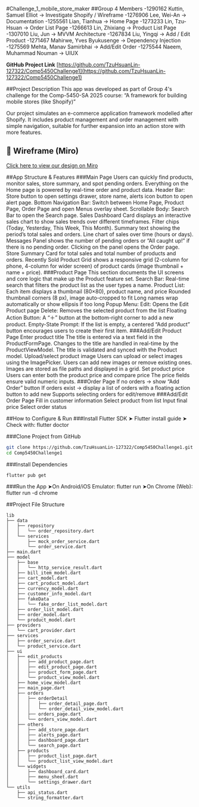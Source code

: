 #Challenge_1_mobile_store_maker
##Group 4 Members
-1290162    Kuttin, Samuel Elliot -> Investigate Shopify / Wireframe 
-1276906    Lee, Wei-An -> Documentation 
-1255561    Lian, Tianhua -> Home Page 
-1273233    Lin, Tzu-Hsuan -> Order List Page 
-1266613    Lin, Zhixiang -> Product List Page 
-1307010    Liu, Jun -> MVVM Architecture 
-1267834    Liu, Yingqi -> Add / Edit Product 
-1271467    Mahirwe, Yves Byukusenge -> Dependency Injection 
-1275569    Mehta, Manav Samirbhai -> Add/Edit Order 
-1275544    Naeem, Muhammad Nouman -> UIUX

**GitHub Project Link** 
[https://github.com/TzuHsuanLin-127322/Comp5450Challenge1](https://github.com/TzuHsuanLin-127322/Comp5450Challenge1)


##Project Description
This app was developed as part of Group 4's challenge for the Comp-5450-SA 2025 course: “A framework for building mobile stores (like Shopify)”

Our project simulates an e-commerce application framework modelled after Shopify. It includes product management and order management with simple navigation, suitable for further expansion into an action store with more features.

## 🔗 Wireframe (Miro)
[Click here to view our design on Miro](https://miro.com/app/board/uXjVI4bQr3Y=/?share_link_id=476837536289)






##App Structure & Features
###Main Page
Users can quickly find products, monitor sales, store summary, and spot pending orders. Everything on the Home page is powered by real-time order and product data. 
Header Bar: Store button to open settings drawer, store name, alerts icon button to open alert page.
Bottom Navigation Bar: Switch between Home Page, Product Page, Order Page and open Menus overlay sheet.
Scrollable Body:
Search Bar to open the Search page.
Sales Dashboard Card displays an interactive sales chart to show sales trends over different timeframes.
Filter chips (Today, Yesterday, This Week, This Month). 
Summary text showing the period’s total sales and orders.
Line chart of sales over time (hours or days).
Messages Panel shows the number of pending orders or “All caught up!” if there is no pending order. Clicking on the panel opens the Order page.
Store Summary Card for total sales and total number of products and orders.
Recently Sold Product Grid shows a responsive grid (2-column for phone, 4-column for wider screen) of product cards (image thumbnail + name + price).
###Product Page
This section documents the UI screens and core logic that make up the Product feature set.
Search Bar: Real-time search that filters the product list as the user types a name.
Product List:
Each item displays a thumbnail (80×80), product name, and price
Rounded thumbnail corners (8 px), image auto-cropped to fit
Long names wrap automatically or show ellipsis if too long
Popup Menu:
Edit: Opens the Edit Product page
Delete: Removes the selected product from the list
Floating Action Button: A “＋” button at the bottom-right corner to add a new product.
Empty-State Prompt: If the list is empty, a centered “Add product” button encourages users to create their first item.
###Add/Edit Product Page
Enter product title
The title is entered via a text field in the ProductFormPage.
Changes to the title are handled in real-time by the ProductViewModel.
The title is validated and synced with the Product model.
Upload/select product image
Users can upload or select images using the ImagePicker.
Users can add new images or remove existing ones.
Images are stored as file paths and displayed in a grid.
Set product price
Users can enter both the product price and compare price
The price fields ensure valid numeric inputs.
###Order Page
If no orders → show “Add Order” button
If orders exist → display a list of orders with a floating action button to add new
Supports selecting orders for edit/remove
###Add/Edit Order Page
Fill in customer information
Select product from list
Input final price
Select order status


##How to Configure & Run
###Install Flutter SDK
➤ Flutter install guide
➤ Check with: flutter doctor

###Clone Project from GitHub 
```bash
git clone https://github.com/TzuHsuanLin-127322/Comp5450Challenge1.git
cd Comp5450Challenge1
```

###Install Dependencies 
```bash
flutter pub get
```

###Run the App 
➤On Android/iOS Emulator: flutter run 
➤On Chrome (Web): flutter run -d chrome

##Project File Structure 
```plaintext
lib
├── data
│   ├── repository
│   │   └── order_repository.dart
│   └── services
│   	├── mock_order_service.dart
│   	└── order_service.dart
├── main.dart
├── model
│   ├── base
│   │   └── http_service_result.dart
│   ├── bill_item_model.dart
│   ├── cart_model.dart
│   ├── cart_product_model.dart
│   ├── currency_model.dart
│   ├── customer_info_model.dart
│   ├── fakeData
│   │   └── fake_order_list_model.dart
│   ├── order_list_model.dart
│   ├── order_model.dart
│   └── product_model.dart
├── providers
│   └── cart_provider.dart
├── services
│   ├── order_service.dart
│   └── product_service.dart
├── ui
│   ├── edit_products
│   │   ├── add_product_page.dart
│   │   ├── edit_product_page.dart
│   │   ├── product_form_page.dart
│   │   └── product_view_model.dart
│   ├── home_view_model.dart
│   ├── main_page.dart
│   ├── orders
│   │   ├── orderDetail
│   │   │   ├── order_detail_page.dart
│   │   │   └── order_detail_view_model.dart
│   │   ├── orders_page.dart
│   │   └── orders_view_model.dart
│   ├── others
│   │   ├── add_store_page.dart
│   │   ├── alerts_page.dart
│   │   ├── dashboard_page.dart
│   │   └── search_page.dart
│   ├── products
│   │   ├── product_list_page.dart
│   │   └── product_list_view_model.dart
│   └── widgets
│   	├── dashboard_card.dart
│   	├── menu_sheet.dart
│   	└── settings_drawer.dart
└── utils
	├── api_status.dart
	└── string_formatter.dart
```
